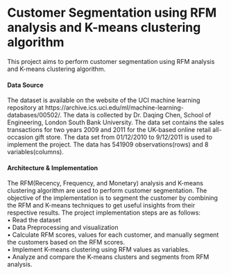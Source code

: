 # Customer Segmentation using RFM analysis and K-means clustering algorithm

This project aims to perform customer segmentation using RFM analysis and K-means clustering algorithm.


<h4>Data Source</h4>
The dataset is available on the website of the UCI machine learning repository at https://archive.ics.uci.edu/ml/machine-learning-databases/00502/. The data is collected by Dr. Daqing Chen, School of Engineering, London South Bank University. The data set contains the sales transactions for two years 2009 and 2011 for the UK-based online retail all-occasion gift store. The data set from 01/12/2010 to 9/12/2011 is used to implement the project. The data has 541909 observations(rows) and 8 variables(columns). 


 <h4>Architecture & Implementation</h4>
  
The RFM(Recency, Frequency, and Monetary) analysis and K-means clustering algorithm are used to perform customer segmentation. The objective of the implementation is to segment the customer by combining the RFM and K-means techniques to get useful insights from their respective results. The project implementation steps are as follows: <br> 
•	Read the dataset<br>
•	Data Preprocessing and visualization<br>
•	Calculate RFM scores, values for each customer, and manually segment the customers based on the RFM scores.<br>
•	Implement K-means clustering using RFM values as variables.<br>
•	Analyze and compare the K-means clusters and segments from RFM analysis.<br>


















